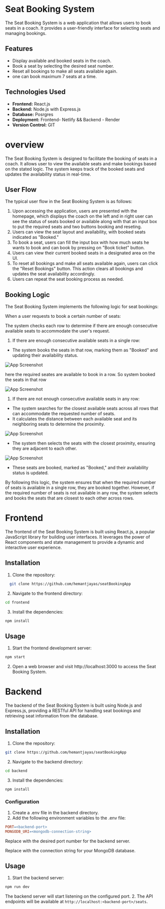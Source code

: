 
# Seat Booking System

The Seat Booking System is a web application that allows users to book seats in a coach. It provides a user-friendly interface for selecting seats and managing bookings. 

## Features
- Display available and booked seats in the coach.
- Book a seat by selecting the desired seat number.
- Reset all bookings to make all seats available again.
- one can book maximum 7 seats at a time.

## Technologies Used
- **Frontend:** React.js
- **Backend:**   Node.js with Express.js
- **Database:** Posrgres
- **Deployment:**  Frontend- Netlify && Backend - Render
- **Version Control:** GIT

# overview

The Seat Booking System is designed to facilitate the booking of seats in a coach. It allows user to view the available seats and make bookings based on the stated logic. The system keeps track of the booked seats and updates the availability status in real-time.

## User Flow
The typical user flow in the Seat Booking System is as follows:

1. Upon accessing the application, users are presented with the homepage, which displays the coach on the left and in right user can see the status of seats booked or available along with that an input box to put the required seats and two buttons booking and reseting.
2. Users can view the seat layout and availability, with booked seats indicated as "Booked."
3. To book a seat, users can fill the input box with how much seats he wants to book and can book by pressing on "Book ticket" button.
4. Users can view their current booked seats in a designated area on the UI.
5. To reset all bookings and make all seats available again, users can click the "Reset Bookings" button. This action clears all bookings and updates the seat availability accordingly.
6. Users can repeat the seat booking process as needed.


## Booking Logic

The Seat Booking System implements the following logic for seat bookings:

When a user requests to book a certain number of seats:

The system checks each row to determine if there are enough consecutive available seats to accommodate the user's request. 

1. If there are enough consecutive available seats in a single row:
- The system books the seats in that row, marking them as "Booked" and updating their availability status.


![App Screenshot](./screenshots/Screenshot%20(14).png)

here the required seates are available to book in a row. So 
system booked the seats in that row

![App Screenshot](./screenshots/Screenshot%20(15).png)


1. If there are not enough consecutive available seats in any row:
- The system searches for the closest available seats across all rows that can accommodate the requested number of seats.
- It calculates the distance between each available seat and its neighboring seats to determine the proximity.

![App Screenshot](./screenshots/Screenshot%20(16).png)

- The system then selects the seats with the closest proximity, ensuring they are adjacent to each other.

![App Screenshot](./screenshots/Screenshot%20(17).png)

- These seats are booked, marked as "Booked," and their availability status is updated.


By following this logic, the system ensures that when the required number of seats is available in a single row, they are booked together. However, if the required number of seats is not available in any row, the system selects and books the seats that are closest to each other across rows.





# Frontend
The frontend of the Seat Booking System is built using React.js, a popular JavaScript library for building user interfaces. It leverages the power of React components and state management to provide a dynamic and interactive user experience.


## Installation

1. Clone the repository:

```bash
  git clone https://github.com/hemantjayas/seatBookingApp
```
2. Navigate to the frontend directory:

```bash
cd frontend
```

3. Install the dependencies:
```bash
npm install
```
## Usage

1. Start the frontend development server:
```bash
npm start
```

2. Open a web browser and visit http://localhost:3000 to access the Seat Booking System.
# Backend

The backend of the Seat Booking System is built using Node.js and Express.js, providing a RESTful API for handling seat bookings and retrieving seat information from the database.
## Installation

1. Clone the repository:
```bash
git clone https://github.com/hemantjayas/seatBookingApp
```
2. Navigate to the backend directory:
```bash
cd backend
```
3. Install the dependencies:
```bash
npm install
```

### Configuration
1. Create a .env file in the backend directory.
2. Add the following environment variables to the .env file:

```makefile
PORT=<backend-port>
MONGODB_URI=<mongodb-connection-string>
```

Replace <backend-port> with the desired port number for the backend server.

Replace <mongodb-connection-string> with the connection string for your MongoDB database.

## Usage 
1. Start the backend server:
```bash
npm run dev
```
The backend server will start listening on the configured port.
2. The API endpoints will be available at 
`http://localhost:<backend-port>/seats`.
